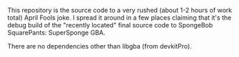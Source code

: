 This repository is the source code to a very rushed (about 1-2 hours of work total) April Fools joke.
I spread it around in a few places claiming that it's the debug build of the "recently located" final source code to SpongeBob SquarePants: SuperSponge GBA.

There are no dependencies other than libgba (from devkitPro).